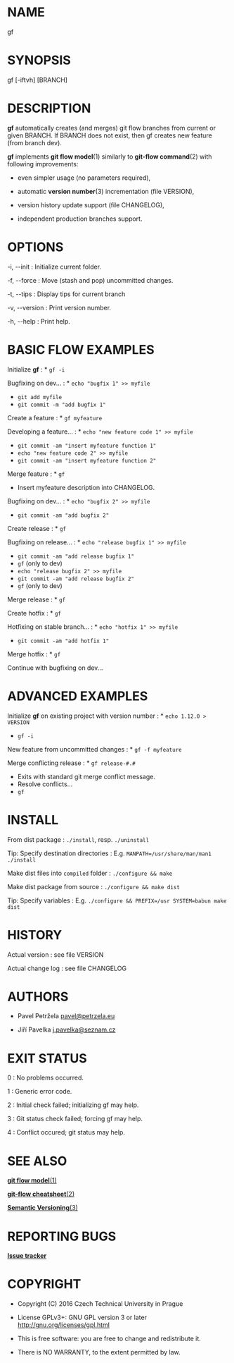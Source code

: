 # NAME

gf

# SYNOPSIS

gf [-iftvh] [BRANCH]

# DESCRIPTION

**gf** automatically creates (and merges) git flow branches from current or given BRANCH. If BRANCH does not exist, then gf creates new feature (from branch dev).

**gf** implements **git flow model**(1) similarly to **git-flow command**(2) with following improvements:

* even simpler usage (no parameters required),

* automatic **version number**(3) incrementation (file VERSION),

* version history update support (file CHANGELOG),

* independent production branches support.

# OPTIONS

-i, --init
: Initialize current folder.

-f, --force
: Move (stash and pop) uncommitted changes.

-t, --tips
: Display tips for current branch

-v, --version
: Print version number.

-h, --help
: Print help.

# BASIC FLOW EXAMPLES

Initialize **gf**
: * ``gf -i``

Bugfixing on dev...
: * ``echo "bugfix 1" >> myfile``
* ``git add myfile``
* ``git commit -m "add bugfix 1"``

Create a feature
: * ``gf myfeature``

Developing a feature...
: * ``echo "new feature code 1" >> myfile``
* ``git commit -am "insert myfeature function 1"``
* ``echo "new feature code 2" >> myfile``
* ``git commit -am "insert myfeature function 2"``

Merge feature
: * ``gf``
* Insert myfeature description into CHANGELOG.

Bugfixing on dev...
: * ``echo "bugfix 2" >> myfile``
* ``git commit -am "add bugfix 2"``

Create release
: * ``gf``

Bugfixing on release...
: * ``echo "release bugfix 1" >> myfile``
* ``git commit -am "add release bugfix 1"``
* ``gf`` (only to dev)
* ``echo "release bugfix 2" >> myfile``
* ``git commit -am "add release bugfix 2"``
* ``gf`` (only to dev)

Merge release
: * ``gf``

Create hotfix
: * ``gf``

Hotfixing on stable branch...
: * ``echo "hotfix 1" >> myfile``
* ``git commit -am "add hotfix 1"``

Merge hotfix
: * ``gf``

Continue with bugfixing on dev...

# ADVANCED EXAMPLES

Initialize **gf** on existing project with version number
: * ``echo 1.12.0 > VERSION``
* ``gf -i``

New feature from uncommitted changes
: * ``gf -f myfeature``

Merge conflicting release
: * ``gf release-#.#``
* Exits with standard git merge conflict message.
* Resolve conflicts...
* ``gf``

# INSTALL

From dist package
: ``./install``, resp. ``./uninstall``

Tip: Specify destination directories
: E.g. ``MANPATH=/usr/share/man/man1 ./install``

Make dist files into ``compiled`` folder
: ``./configure && make``

Make dist package from source
: ``./configure && make dist``

Tip: Specify variables
: E.g. ``./configure && PREFIX=/usr SYSTEM=babun make dist``

# HISTORY

Actual version
: see file VERSION

Actual change log
: see file CHANGELOG

# AUTHORS

* Pavel Petržela <pavel@petrzela.eu>

* Jiří Pavelka <j.pavelka@seznam.cz>

# EXIT STATUS

0
: No problems occurred.

1
: Generic error code.

2
: Initial check failed; initializing gf may help.

3
: Git status check failed; forcing gf may help.

4
: Conflict occured; git status may help.

# SEE ALSO

[**git flow model**(1)](http://nvie.com/posts/a-successful-git-branching-model/)

[**git-flow cheatsheet**(2)](http://danielkummer.github.io/git-flow-cheatsheet/)

[**Semantic Versioning**(3)](http://semver.org/)

# REPORTING BUGS

[**Issue tracker**](https://bitbucket.org/igwr/gf/issues)

# COPYRIGHT

* Copyright (C) 2016 Czech Technical University in Prague

* License GPLv3+: GNU GPL version 3 or later <http://gnu.org/licenses/gpl.html>

* This is free software: you are free to change and redistribute it.

* There is NO WARRANTY, to the extent permitted by law.
